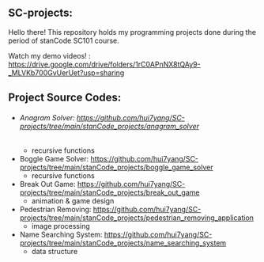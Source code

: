 ## SC-projects:
Hello there!
This repository holds my programming projects done during the period of stanCode SC101 course.

Watch my demo videos! : https://drive.google.com/drive/folders/1rC0APnNX8tQAy9-_MLVKb700GvUerUet?usp=sharing

## Project Source Codes:
* ###### Anagram Solver: https://github.com/hui7yang/SC-projects/tree/main/stanCode_projects/anagram_solver
  * recursive functions
* Boggle Game Solver: https://github.com/hui7yang/SC-projects/tree/main/stanCode_projects/boggle_game_solver
  * recursive functions
* Break Out Game: https://github.com/hui7yang/SC-projects/tree/main/stanCode_projects/break_out_game
  * animation & game design
* Pedestrian Removing: https://github.com/hui7yang/SC-projects/tree/main/stanCode_projects/pedestrian_removing_application
  * image processing
* Name Searching System: https://github.com/hui7yang/SC-projects/tree/main/stanCode_projects/name_searching_system
  * data structure

